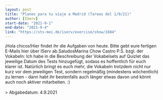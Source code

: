 ```yaml
---
layout: post
title: "Planes para tu viaje a Madrid (Tareas del 1/9/21)"
author: [IServ]
start-date: "2021-9-1"
end-date: "2021-9-4"
link: "https://sts-mei.de/iserv/exercise/show/1684"
---
```

¡Hola chicos!Hier findet ihr die Aufgaben von heute. Bitte gebt eure fertigen E-Mails hier über IServ ab.SaludosMarina Chow Castro P.S. bzgl. der Vokabeln: Ich habe in die Beschreibung der Vokabelsets auf Quizlet das jeweilige Datum des Tests hinzugefügt, sodass es hoffentlich für euch klarer ist. Natürlich bringt es euch mehr, die Vokabeln trotzdem nicht nur kurz vor dem jeweiligen Test, sondern regelmäßig (mindestens wöchentlich) zu lernen - dann habt ihr bestenfalls auch länger etwas davon und könnt auch noch aktiver mitarbeiten. :)<br><br>> Abgabedatum: 4.9.2021